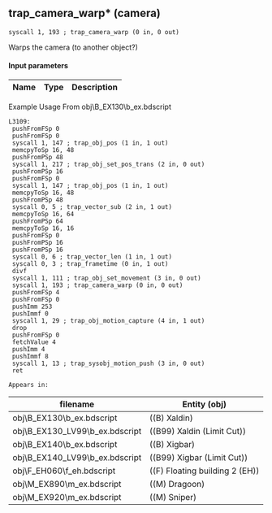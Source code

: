 ## trap_camera_warp* (camera)

`syscall 1, 193 ; trap_camera_warp (0 in, 0 out)`

Warps the camera (to another object?)

#### Input parameters
| Name | Type | Description
|------|------|------------


Example Usage From obj\B_EX130\b_ex.bdscript
```plaintext
L3109:
 pushFromFSp 0
 pushFromFSp 0
 syscall 1, 147 ; trap_obj_pos (1 in, 1 out)
 memcpyToSp 16, 48
 pushFromPSp 48
 syscall 1, 217 ; trap_obj_set_pos_trans (2 in, 0 out)
 pushFromPSp 16
 pushFromFSp 0
 syscall 1, 147 ; trap_obj_pos (1 in, 1 out)
 memcpyToSp 16, 48
 pushFromPSp 48
 syscall 0, 5 ; trap_vector_sub (2 in, 1 out)
 memcpyToSp 16, 64
 pushFromPSp 64
 memcpyToSp 16, 16
 pushFromFSp 0
 pushFromPSp 16
 pushFromPSp 16
 syscall 0, 6 ; trap_vector_len (1 in, 1 out)
 syscall 0, 3 ; trap_frametime (0 in, 1 out)
 divf 
 syscall 1, 111 ; trap_obj_set_movement (3 in, 0 out)
 syscall 1, 193 ; trap_camera_warp (0 in, 0 out)
 pushFromFSp 4
 pushFromFSp 0
 pushImm 253
 pushImmf 0
 syscall 1, 29 ; trap_obj_motion_capture (4 in, 1 out)
 drop 
 pushFromFSp 0
 fetchValue 4
 pushImm 4
 pushImmf 8
 syscall 1, 13 ; trap_sysobj_motion_push (3 in, 0 out)
 ret
```





	Appears in:
| filename | Entity (obj)
|----------|-------------
| obj\B_EX130\b_ex.bdscript       | ((B) Xaldin)          
| obj\B_EX130_LV99\b_ex.bdscript       | ((B99) Xaldin (Limit Cut))          
| obj\B_EX140\b_ex.bdscript       | ((B) Xigbar)          
| obj\B_EX140_LV99\b_ex.bdscript       | ((B99) Xigbar (Limit Cut))          
| obj\F_EH060\f_eh.bdscript       | ((F) Floating building 2 (EH))          
| obj\M_EX890\m_ex.bdscript       | ((M) Dragoon)          
| obj\M_EX920\m_ex.bdscript       | ((M) Sniper)          



